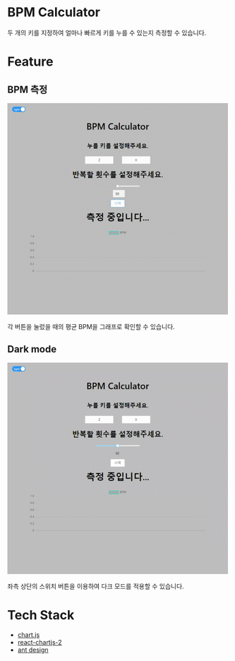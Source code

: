 # BPM Calculator
두 개의 키를 지정하여 얼마나 빠르게 키를 누를 수 있는지 측정할 수 있습니다.

# Feature

## BPM 측정
![bpm_result](./bpm_result_example.gif)

각 버튼을 눌렀을 때의 평균 BPM을 그래프로 확인할 수 있습니다.

## Dark mode
![dark_mode](./dark_mode_example.gif)

좌측 상단의 스위치 버튼을 이용하여 다크 모드를 적용할 수 있습니다.

# Tech Stack
- [chart.js][chart]
- [react-chartjs-2][react_chart]
- [ant design][ant_design]

[chart]: https://github.com/chartjs/Chart.js
[react_chart]: https://github.com/reactchartjs/react-chartjs-2
[ant_design]: https://ant.design/
